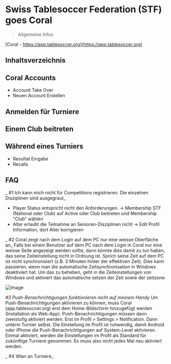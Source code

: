 # Swiss Tablesoccer Federation (STF) goes Coral

> Allgemeine Infos

[Coral - https://app.tablesoccer.org](https://app.tablesoccer.org)


## Inhaltsverzeichnis

## Coral Accounts
- ⁠Account Take Over
- ⁠Neuen Account Erstellen

## Anmelden für Turniere


## ⁠Einem Club beitreten


## ⁠Während eines Turniers
- Resultat Eingabe
- ⁠Recalls

## ⁠FAQ

_ #1 Ich kann mich nicht für Competitions registrieren. Die einzelnen Disziplinen sind ausgegraut_
- Player Status entspricht nicht den Anforderungen. -> Membership STF (National oder Club) auf Active oder Club beitreten und Membership "Club" wählen
- Alter erlaubt die Teilnahme an Senioren-Disziplinen nicht -> Edit Profil Information, dort Alter korrigieren

_ #2 Coral zeigt nach dem Login auf dem PC nur eine weisse Oberfläche an_
Falls bei einem Benutzer auf dem PC nach dem Login in Coral nur eine weisse Seite angezeigt werden sollte, dann könnte dies damit zu tun haben, das seine Zeiteinstellung nicht in Ordnung ist. Sprich seine Zeit auf dem PC ist nicht synchronisiert (z.B. 3 Minuten hinter der effektiven Zeit).
Dies kann passieren, wenn man die automatische Zeitsynchronisation in Windows deaktiviert hat. Um das zu beheben, geht in die Zeiteinstellungen von Windows und aktiviert das automatische setzen der Zeit sowie der zeitzone:

![Image](https://place-hold.it/512x128)

_#3 Push-Benachrichtigungen funktionieren nicht auf meinem Handy_
Um Push-Benachrichtigungen aktivieren zu können, muss Coral (app.tablesoccer.org) erst dem Home-Bildschirm hinzugefügt werden (Installation als Web-App).
Push-Benachrichtigungen müssen dann zweistufig aktiviert werden. Erst im Profil > Settings > Notification. Dann unterm Turnier selbst. Die Einstellung im Profil ist notwendig, damit Android oder iPhone die Push-Benachrichtigungen auf System-Level aktivieren.
Einmal aktiviert, werden die Einstellungen im Profil als Standard für zukünftige Turniere genommen. Es muss also nicht jedes Mal neu aktiviert werden.

_ ⁠#4 Wlan an Turniere_

